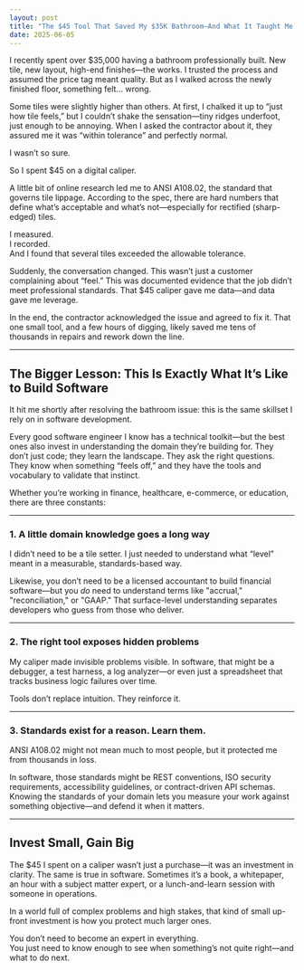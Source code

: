 ```yaml
---
layout: post
title: "The $45 Tool That Saved My $35K Bathroom—And What It Taught Me About Building Software"
date: 2025-06-05
---
```


I recently spent over $35,000 having a bathroom professionally built. New tile, new layout, high-end finishes—the works. I trusted the process and assumed the price tag meant quality. But as I walked across the newly finished floor, something felt... wrong.

Some tiles were slightly higher than others. At first, I chalked it up to “just how tile feels,” but I couldn’t shake the sensation—tiny ridges underfoot, just enough to be annoying. When I asked the contractor about it, they assured me it was “within tolerance” and perfectly normal.

I wasn’t so sure.

So I spent $45 on a digital caliper.

A little bit of online research led me to ANSI A108.02, the standard that governs tile lippage. According to the spec, there are hard numbers that define what’s acceptable and what’s not—especially for rectified (sharp-edged) tiles.

I measured.  
I recorded.  
And I found that several tiles exceeded the allowable tolerance.

Suddenly, the conversation changed. This wasn’t just a customer complaining about “feel.” This was documented evidence that the job didn’t meet professional standards. That $45 caliper gave me data—and data gave me leverage.

In the end, the contractor acknowledged the issue and agreed to fix it. That one small tool, and a few hours of digging, likely saved me tens of thousands in repairs and rework down the line.

---

## The Bigger Lesson: This Is Exactly What It’s Like to Build Software

It hit me shortly after resolving the bathroom issue: this is the same skillset I rely on in software development.

Every good software engineer I know has a technical toolkit—but the best ones also invest in understanding the domain they’re building for. They don’t just code; they learn the landscape. They ask the right questions. They know when something “feels off,” and they have the tools and vocabulary to validate that instinct.

Whether you’re working in finance, healthcare, e-commerce, or education, there are three constants:

---

### 1. A little domain knowledge goes a long way

I didn’t need to be a tile setter. I just needed to understand what “level” meant in a measurable, standards-based way.

Likewise, you don’t need to be a licensed accountant to build financial software—but you _do_ need to understand terms like "accrual," "reconciliation," or "GAAP." That surface-level understanding separates developers who guess from those who deliver.

---

### 2. The right tool exposes hidden problems

My caliper made invisible problems visible. In software, that might be a debugger, a test harness, a log analyzer—or even just a spreadsheet that tracks business logic failures over time.

Tools don’t replace intuition. They reinforce it.

---

### 3. Standards exist for a reason. Learn them.

ANSI A108.02 might not mean much to most people, but it protected me from thousands in loss.

In software, those standards might be REST conventions, ISO security requirements, accessibility guidelines, or contract-driven API schemas. Knowing the standards of your domain lets you measure your work against something objective—and defend it when it matters.

---

## Invest Small, Gain Big

The $45 I spent on a caliper wasn’t just a purchase—it was an investment in clarity. The same is true in software. Sometimes it’s a book, a whitepaper, an hour with a subject matter expert, or a lunch-and-learn session with someone in operations.

In a world full of complex problems and high stakes, that kind of small up-front investment is how you protect much larger ones.

You don’t need to become an expert in everything.  
You just need to know enough to see when something’s not quite right—and what to do next.